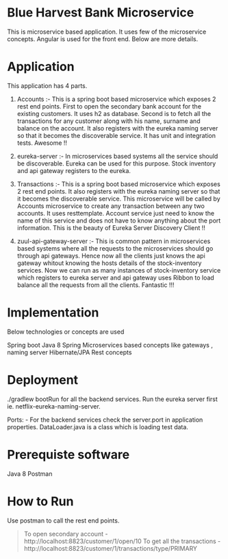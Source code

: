 # Blue Harvest Bank Microservice
This is microservice based application. It uses few of the microservice concepts.
Angular is used for the front end. Below are more details.

# Application
This application has 4 parts.

1. Accounts :- This is a spring boot based microservice which exposes 2 rest end points.
First to open the secondary bank account for the existing customers. It uses h2 as database.
Second is to fetch all the transactions for any customer along with his name, surname and balance on the account.
It also registers with the eureka naming server so that it becomes the discoverable service. It has unit and integration tests. 
Awesome !!

2. eureka-server :- In microservices based systems all the service should be discoverable. Eureka can be used for this purpose.
Stock inventory and api gateway registers to the eureka.

3. Transactions :- This is a spring boot based microservice which exposes 2 rest end points.
It also registers with the eureka naming server so that it becomes the discoverable service. 
This microservice will be called by Accounts microservice to create any transaction between any two accounts. It uses resttemplate. Account service just need to know the name of this service and does not have to know anything about the port information. This is the beauty of Eureka Server Discovery Client !!

4. zuul-api-gateway-server :- This is common pattern in microservices based systems where all the requests to the microservices
should go through api gateways. Hence now all the clients just knows the api gateway whitout
knowing the hosts details of the stock-inventory services. Now we can run as many instances
of stock-inventory service which registers to eureka server and api gateway uses
Ribbon to load balance all the requests from all the clients.
Fantastic !!!

# Implementation
Below technologies or concepts are used

Spring boot
Java 8
Spring
Microservices based concepts like gateways , naming server
Hibernate/JPA
Rest concepts


# Deployment

./gradlew bootRun for all the backend services. Run the eureka server first ie. netflix-eureka-naming-server.

Ports: - For the backend services check the server.port in application properties.
DataLoader.java is a class which is loading test data.

# Prerequiste software
Java 8
Postman

# How to Run
Use postman to call the rest end points.
> To open secondary account - http://localhost:8823/customer/1/open/10
> To get all the transactions - http://localhost:8823/customer/1/transactions/type/PRIMARY

